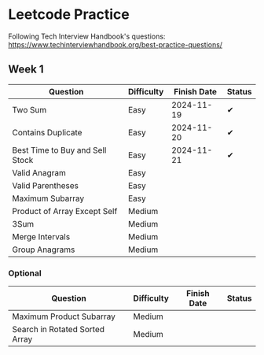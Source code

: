 # Leetcode Practice
Following Tech Interview Handbook's questions: https://www.techinterviewhandbook.org/best-practice-questions/
## Week 1
| Question                          | Difficulty | Finish Date | Status |
|-----------------------------------|------------|-------------|--------|
| Two Sum                           | Easy       | 2024-11-19  | ✔      |
| Contains Duplicate                | Easy       | 2024-11-20  | ✔      |
| Best Time to Buy and Sell Stock   | Easy       | 2024-11-21  | ✔      |
| Valid Anagram                     | Easy       |             |        |
| Valid Parentheses                 | Easy       |             |        |
| Maximum Subarray                  | Easy       |             |        |
| Product of Array Except Self      | Medium     |             |        |
| 3Sum                              | Medium     |             |        |
| Merge Intervals                   | Medium     |             |        |
| Group Anagrams                    | Medium     |             |        |

### Optional

| Question                          | Difficulty | Finish Date | Status |
|-----------------------------------|------------|-------------|--------|
| Maximum Product Subarray          | Medium     |             |        |
| Search in Rotated Sorted Array    | Medium     |             |        |

